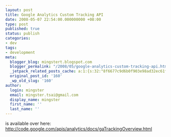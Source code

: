 ```yaml
---
layout: post
title: Google Analytics Custom Tracking API
date: 2008-05-07 22:54:00.000000000 +08:00
type: post
published: true
status: publish
categories:
- dev
tags:
- development
meta:
  blogger_blog: mingstert.blogspot.com
  blogger_permalink: "/2008/05/google-analytics-custom-tracking-api.html"
  _jetpack_related_posts_cache: a:1:{s:32:"8f6677c9d6b0f903e98ad32ec61f8deb";a:2:{s:7:"expires";i:1447886598;s:7:"payload";a:3:{i:0;a:1:{s:2:"id";i:177;}i:1;a:1:{s:2:"id";i:200;}i:2;a:1:{s:2:"id";i:85;}}}}
  original_post_id: '160'
  _wp_old_slug: '160'
author:
  login: mingster
  email: mingster.tsai@gmail.com
  display_name: mingster
  first_name: ''
  last_name: ''
---
```

<p>is available over here:<br /><a href="http://code.google.com/apis/analytics/docs/gaTrackingOverview.html">http://code.google.com/apis/analytics/docs/gaTrackingOverview.html</a></p>
